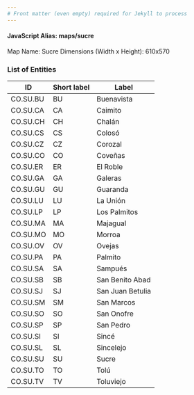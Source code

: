 ```yaml
---
# Front matter (even empty) required for Jekyll to process
---
```


#### JavaScript Alias: maps/sucre

Map Name: Sucre
Dimensions (Width x Height): 610x570





### List of Entities

ID | Short label | Label
---|---|---|
CO.SU.BU|BU|Buenavista
CO.SU.CA|CA|Caimito
CO.SU.CH|CH|Chalán
CO.SU.CS|CS|Colosó
CO.SU.CZ|CZ|Corozal
CO.SU.CO|CO|Coveñas
CO.SU.ER|ER|El Roble
CO.SU.GA|GA|Galeras
CO.SU.GU|GU|Guaranda
CO.SU.LU|LU|La Unión
CO.SU.LP|LP|Los Palmitos
CO.SU.MA|MA|Majagual
CO.SU.MO|MO|Morroa
CO.SU.OV|OV|Ovejas
CO.SU.PA|PA|Palmito
CO.SU.SA|SA|Sampués
CO.SU.SB|SB|San Benito Abad
CO.SU.SJ|SJ|San Juan Betulia
CO.SU.SM|SM|San Marcos
CO.SU.SO|SO|San Onofre
CO.SU.SP|SP|San Pedro
CO.SU.SI|SI|Sincé
CO.SU.SL|SL|Sincelejo
CO.SU.SU|SU|Sucre
CO.SU.TO|TO|Tolú
CO.SU.TV|TV|Toluviejo